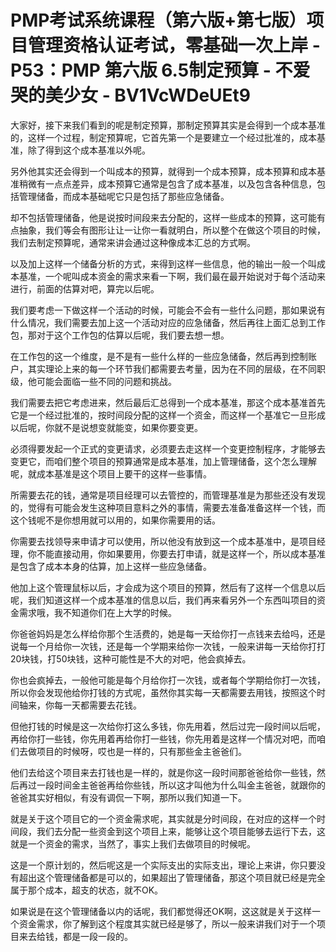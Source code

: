 # PMP考试系统课程（第六版+第七版）项目管理资格认证考试，零基础一次上岸 - P53：PMP 第六版 6.5制定预算 - 不爱哭的美少女 - BV1VcWDeUEt9

大家好，接下来我们看到的呢是制定预算，那制定预算其实是会得到一个成本基准的，这样一个过程，制定预算呢，它首先第一个是要建立一个经过批准的，成本基准，除了得到这个成本基准以外呢。

另外他其实还会得到一个叫成本的预算，就得到一个成本预算，成本预算和成本基准稍微有一点点差异，成本预算它通常是包含了成本基准，以及包含各种信息，包括管理储备，而成本基础呢它只是包括了那些应急储备。

却不包括管理储备，他是说按时间段来去分配的，这样一些成本的预算，这可能有点抽象，我们等会有图形让让一让你一看就明白，所以整个在做这个项目的时候，我们去制定预算呢，通常来讲会通过这种像成本汇总的方式啊。

以及加上这样一个储备分析的方式，来得到这样一些信息，他的输出一般一个叫成本基准，一个呢叫成本资金的需求来看一下啊，我们最在最开始说对于每个活动来进行，前面的估算对吧，算完以后呢。

我们要考虑一下做这样一个活动的时候，可能会不会有一些什么问题，那如果说有什么情况，我们需要去加上这一个活动对应的应急储备，然后再往上面汇总到工作包，那对于这个工作包的估算以后呢，我们要去想一想。

在工作包的这一个维度，是不是有一些什么样的一些应急储备，然后再到控制账户，其实理论上来的每一个环节我们都需要去考量，因为在不同的层级，在不同职级，他可能会面临一些不同的问题和挑战。

我们需要去把它考虑进来，然后最后汇总得到一个成本基准，那这个成本基准首先它是一个经过批准的，按时间段分配的这样一个资金，而这样一个基准它一旦形成以后呢，你就不是说想变就能变，如果你要变更。

必须得要发起一个正式的变更请求，必须要去走这样一个变更控制程序，才能够去变更它，而咱们整个项目的预算通常是成本基准，加上管理储备，这个怎么理解呢，就成本基准是这个项目上要干的这样一些事情。

所需要去花的钱，通常是项目经理可以去管控的，而管理基准是为那些还没有发现的，觉得有可能会发生这种项目意料之外的事情，需要去准备准备这样一个钱，而这个钱呢不是你想用就可以用的，如果你需要用的话。

你需要去找领导来申请才可以使用，所以他没有放到这一个成本基准中，是项目经理，你不能直接动用，你如果要用，你要去打申请，就是这样一个，所以成本基准是包含了成本本身的估算，加上这样一些应急储备。

他加上这个管理鼠标以后，才会成为这个项目的预算，然后有了这样一个信息以后呢，我们知道这样一个成本基准的信息以后，我们再来看另外一个东西叫项目的资金需求哦，我不知道你们在上大学的时候。

你爸爸妈妈是怎么样给你那个生活费的，她是每一天给你打一点钱来去给吗，还是说每一个月给你一次钱，还是每一个学期来给你一次钱，一般来讲每一天给你打打20块钱，打50块钱，这种可能性是不大的对吧，他会疯掉去。

你也会疯掉去，一般他可能是每个月给你打一次钱，或者每个学期给你打一次钱，所以你会发现他给你打钱的方式呢，虽然你其实每一天都需要去用钱，按照这个时间轴来，你每一天都需要去花钱。

但他打钱的时候是这一次给你打这么多钱，你先用着，然后过完一段时间以后呢，再给你打一些钱，你先用着再给你打一些钱，你先用着是这样一个情况对吧，而咱们去做项目的时候呀，哎也是一样的，只有那些金主爸爸们。

他们去给这个项目来去打钱也是一样的，就是你这一段时间那爸爸给你一些钱，然后再过一段时间金主爸爸再给你些钱，所以这才叫他为什么叫金主爸爸，就跟你的爸爸其实好相似，有没有调侃一下啊，那所以我们知道一下。

就是关于这个项目它的一个资金需求呢，其实就是分时间段，在对应的这样一个时间段，我们去分配一些资金到这个项目上来，能够让这个项目能够去运行下去，这就是一个资金的需求，当然了，事实上我们去做项目的时候呢。

这是一个原计划的，然后呢这是一个实际支出的实际支出，理论上来讲，你只要没有超出这个管理储备都是可以的，如果超出了管理储备，那这个项目就已经是完全属于那个成本，超支的状态，就不OK。

如果说是在这个管理储备以内的话呢，我们都觉得还OK啊，这这就是关于这样一个资金需求，你了解到这个程度其实就已经是够了，所以一般来讲我们对于一个项目来去给钱，都是一段一段的。

